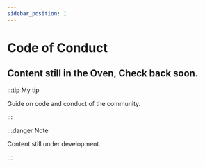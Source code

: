 ```yaml
---
sidebar_position: 1
---
```


# Code of Conduct

## Content still in the Oven, Check back soon. 

:::tip My tip

Guide on code and conduct of the community.

:::

:::danger Note

Content still under development.

:::